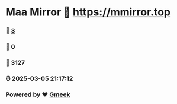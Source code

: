 # Maa Mirror :link: https://mmirror.top 
### :page_facing_up: [3](https://mmirror.top/tag.html) 
### :speech_balloon: 0 
### :hibiscus: 3127 
### :alarm_clock: 2025-03-05 21:17:12 
### Powered by :heart: [Gmeek](https://github.com/Meekdai/Gmeek)
